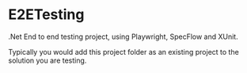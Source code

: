 # E2ETesting

.Net End to end testing project, using Playwright, SpecFlow and XUnit.

Typically you would add this project folder as an existing project to the solution you are testing.